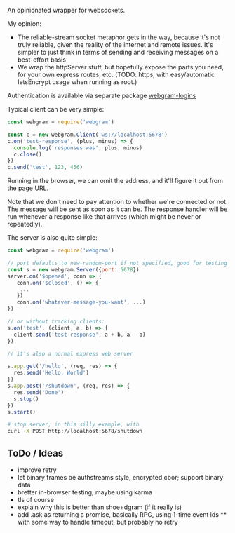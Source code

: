 An opinionated wrapper for websockets.

My opinion:
* The reliable-stream socket metaphor gets in the way, because it's not truly reliable, given the reality of the internet and remote issues. It's simpler to just think in terms of sending and receiving messages on a best-effort basis
* We wrap the httpServer stuff, but hopefully expose the parts you need, for your own express routes, etc.  (TODO: https, with easy/automatic letsEncrypt usage when running as root.)

Authentication is available via separate package [webgram-logins](../webgram-logins)

Typical client can be very simple:

```js
const webgram = require('webgram')

const c = new webgram.Client('ws://localhost:5678')
c.on('test-response', (plus, minus) => {
  console.log('responses was', plus, minus)
  c.close()
})
c.send('test', 123, 456)
```

Running in the browser, we can omit the address, and it'll figure it out
from the page URL.

Note that we don't need to pay attention to whether we're connected or
not.  The message will be sent as soon as it can be.  The response
handler will be run whenever a response like that arrives (which might
be never or repeatedly).

The server is also quite simple:

```js
const webgram = require('webgram')

// port defaults to new-random-port if not specified, good for testing
const s = new webgram.Server({port: 5678})
server.on('$opened', conn => {
   conn.on('$closed', () => {
    ...
   })
   conn.on('whatever-message-you-want', ...)
})

// or without tracking clients:
s.on('test', (client, a, b) => {
  client.send('test-response', a + b, a - b)
})

// it's also a normal express web server

s.app.get('/hello', (req, res) => {
  res.send('Hello, World')
})
s.app.post('/shutdown', (req, res) => {
  res.send('Done')
  s.stop()
})
s.start()
```

```sh
# stop server, in this silly example, with
curl -X POST http://localhost:5678/shutdown
```

## ToDo / Ideas

* improve retry
* let binary frames be authstreams style, encrypted cbor; support binary data
* bretter in-browser testing, maybe using karma
* tls of course
* explain why this is better than shoe+dgram (if it really is)
* add .ask as returning a promise, basically RPC, using 1-time event ids
** with some way to handle timeout, but probably no retry
